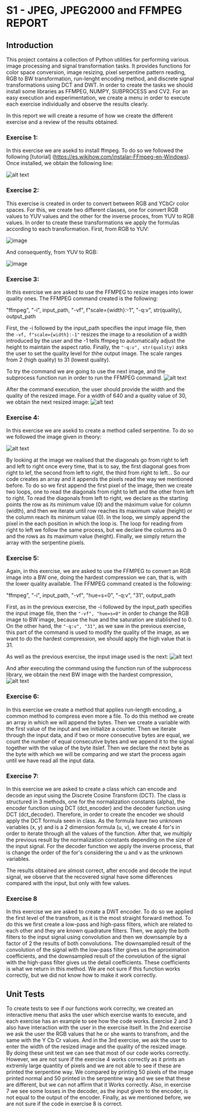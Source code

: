 # S1 - JPEG, JPEG2000 and FFMPEG REPORT
## Introduction
This project contains a collection of Python utilities for performing various image processing and signal transformation tasks. It provides functions for color space conversion, image resizing, pixel serpentine pattern reading, RGB to BW transformation, run-lenght encoding method, and discrete signal transformations using DCT and DWT.
In order to create the tasks we should install some libraries as FFMPEG, NUMPY, SUBPROCESS and CV2.
For an easy execution and experimentation, we create a menu in order to execute each exercise individually and observe the results clearly.

In this report we will create a resume of how we create the different exercise and a review of the results obtained.

### Exercise 1: 
In this exercise we are asekd to install ffmpeg. To do so we followed the following [tutorial] (https://es.wikihow.com/instalar-FFmpeg-en-Windows). Once installed, we obtain the following line: 

![alt text](image-1.png)


### Exercise 2:
This exercise is created in order to convert between RGB and YCbCr color spaces. For this, we create two different classes, one for convert RGB values to YUV values and the other for the inverse proces, from YUV to RGB values.
In order to create these transformations we apply the formulas according to each transformation.
First, from RGB to YUV:

![image](https://github.com/user-attachments/assets/f6b43927-46c0-4d9c-9784-eb29910b11b9)

And consequently, from YUV to RGB:

![image](https://github.com/user-attachments/assets/f7564eae-5236-4b52-a265-13509d512816)


### Exercise 3:
In this exercise we are asked to use the FFMPEG to resize images into lower quality ones. The FFMPEG command created is the following:

"ffmpeg", "-i", input_path, "-vf", f"scale={width}:-1", "-q:v", str(quality), output_path

First, the -i followed by the input_path specifies the input image file, then the `-vf, f"scale={width}:-1"` resizes the image to a resolution of a width introduced by the user and the -1 tells ffmpeg to automatically adjust the height to maintain the aspect ratio.
Finally, the `"-q:v", str(quality)` asks the user to set the quality level for thhe output image. The scale ranges from 2 (high quality) to 31 (lowest quality).

To try the command we are going to use the next image, and the subprocess function run in order to run the FFMPEG command.
![alt text](<Input images/input.jpg>)

After the command execution, the user should provide the width and the quality of the resized image. For a width of 640 and a quality value of 30, we obtain the next resized image:
![alt text](<Output images/output_ex3.jpg>)


### Exercise 4: 
In this exercise we are asekd to create a method called serpentine. To do so we followed the image given in theory: 

![alt text](image-2.png)

By looking at the image we realised that the diagonals go from right to left and left to right once every time, that is to say, the first diagonal goes from right to lef, the second from left to right, the third from right to left... So our code creates an array and it appends the pixels read the way we mentioned before. To do so we first append the first pixel of the image, then we create two loops, one to read the diagonals from right to left and the other from left to right. To read the diagonals from left to right, we declare as the starting points the row as its mínimum value (0) and the máximum value for column (width), and then we iterate until row reaches its maximum value (height) or the column reach its minimum value (0). In the loop, we simply append the pixel in the each position in which the loop is. The loop for reading from right to left we follow the same process, but we declare the columns as 0 and the rows as its maximum value (height). Finally, we simply return the array with the serpentine pixels.


### Exercise 5:
Again, in this exercise, we are asked to use the FFMPEG to convert an RGB image into a BW one, doing the hardest compression we can, that is, with the lower quality available. The FFMPEG command created is the following:

"ffmpeg", "-i", input_path, "-vf", "hue=s=0", "-q:v", "31", output_path

First, as in the previous exercise, the -i followed by the input_path specifies the input image file, then the `"-vf", "hue=s=0"` in order to change the RGB image to BW image, because the hue and the saturation are stablished to 0. On the other hand, the `"-q:v", "31"`, as we saw in the previous exercise, this part of the command is used to modify the quality of the image, as we want to do the hardest compression, we should apply the high value that is 31.

As well as the previous exercise, the input image used is the next:
![alt text](<Input images/input.jpg>)

And after executing the command using the function run of the subprocess library, we obtain the next BW image with the hardest compression,
![alt text](<Output images/output_ex5.jpg>)


### Exercise 6:
In this exercise we create a method that applies run-length encoding, a common method to compress even more a file. To do this method we create an array in which we will append the bytes. Then we create a variable  with the first value of the input and we initialize a counter. Then we iterate through the input data, and if two or more consecutive bytes are equal, we count the number of equal consecutive bytes and we append it to the signal together with the value of the byte itslef. Then we declare the next byte as the byte with which we will be comparing and we start the process again until we have read all the input data.


### Exercise 7:
In this exercise we are asked to create a class which can encode and decode an input using the Discrete Cosine Transform (DCT). The class is structured in 3 methods, one for the normalization constants (alpha), the encoder function using DCT (dct_encoder) and the decoder function using DCT (dct_decoder).
Therefore, in order to create the encoder we should apply the DCT formula seen in class. As the formula have two unknown variables (x, y) and is a 2 dimension formula (u, v), we create 4 for's in order to iterate through all the values of the function. After that, we multiply the previous result by the normalization constants depending on the size of the input signal.
For the decoder function we apply the inverse process, that is change the order of the for's considering the u and v as the unknown variables.

The results obtained are almost correct, after encode and decode the input signal, we observe that the recovered signal have some differences compared with the input, but only with few values.


### Exercise 8 
In this exercise we are asked to create a DWT encoder. To do so we applied the first level of the transfrom, as it is the most straight forward method. To do this we first create a low-pass and high-pass filters, which are related to each other and they are known quadrature filters. Then, we apply the both filters to the input signal using convolution and then we downsample by a factor of 2 the results of both convolutions. The downsampled result of the convolution of the signal with the low-pass filter gives us the aproximation coefficients, and the downsampled result of the convolution of the signal with the high-pass filter gives us the detail coefficients. These coefficients is what we return in this method. 
We are not sure if this function works correctly, but we did not know how to make it work correctly.


## Unit Tests
To create tests to see if our functions work correclty, we created an interactive menu that asks the user which exercise wants to execute, and each exercise has an example to see how the code works. Exercise 2 and 3 also have interaction with the user in the exercise itself. In the 2nd exercise we ask the user the RGB values that he or she wants to transfrom, and the same with the Y Cb Cr values. And in the 3rd exercise, we ask the user to enter the width of the resized image and the quality of the resized image. 
By doing these unit test we can see that most of our code works correctly. However, we are not sure if the exercise 4 works correctly as it prints an extremly large quantity of pixels and we are not able to see if these are printed the serpentine way. We compared by printing 50 pixels of the image printed normal and 50 printed in the serpentine way and we see that these are different, but we can not affirm that it Works correctly. Also, in exercise 7 we see some losses in the decoder, as the input given to the encoder, is not equal to the output of the encoder. Finally, as we mentioned before, we are not sure if the code in exercise 8 is correct.
